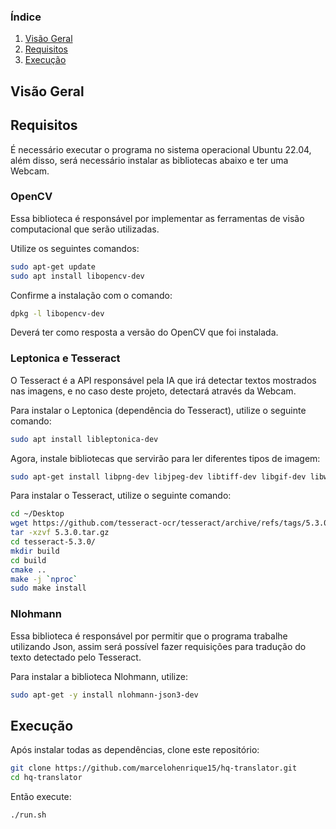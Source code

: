 ### Índice
1. [Visão Geral](#visão-geral)
2. [Requisitos](#requisitos)
3. [Execução](#execução)

## Visão Geral

## Requisitos

É necessário executar o programa no sistema operacional Ubuntu 22.04, além disso, será necessário instalar as bibliotecas abaixo e ter uma Webcam.

### OpenCV

Essa biblioteca é responsável por implementar as ferramentas de visão computacional que serão utilizadas.

Utilize os seguintes comandos:

```bash
sudo apt-get update
sudo apt install libopencv-dev
```

Confirme a instalação com o comando:

```bash
dpkg -l libopencv-dev
```
Deverá ter como resposta a versão do OpenCV que foi instalada.

### Leptonica e Tesseract
O Tesseract é a API responsável pela IA que irá detectar textos mostrados nas imagens, e no caso deste projeto, detectará através da Webcam.

Para instalar o Leptonica (dependência do Tesseract), utilize o seguinte comando:

```bash
sudo apt install libleptonica-dev
```

Agora, instale bibliotecas que servirão para ler diferentes tipos de imagem:

```bash
sudo apt-get install libpng-dev libjpeg-dev libtiff-dev libgif-dev libwebp-dev libopenjp2-7-dev zlib1g-dev
```

Para instalar o Tesseract, utilize o seguinte comando:

```bash
cd ~/Desktop
wget https://github.com/tesseract-ocr/tesseract/archive/refs/tags/5.3.0.tar.gz
tar -xzvf 5.3.0.tar.gz 
cd tesseract-5.3.0/
mkdir build
cd build
cmake ..
make -j `nproc`
sudo make install
```

### Nlohmann
Essa biblioteca é responsável por permitir que o programa trabalhe utilizando Json, assim será possível fazer requisições para tradução do texto detectado pelo Tesseract.

Para instalar a biblioteca Nlohmann, utilize:

```bash
sudo apt-get -y install nlohmann-json3-dev
```
## Execução

Após instalar todas as dependências, clone este repositório:

```bash
git clone https://github.com/marcelohenrique15/hq-translator.git
cd hq-translator
```

Então execute:

```bash
./run.sh
```